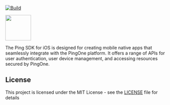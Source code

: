 [![Build](https://github.com/ForgeRock/unified-sdk-ios/actions/workflows/ci.yaml/badge.svg)](https://github.com/ForgeRock/unified-sdk-ios/actions/workflows/ci.yaml)

<div>
  <picture>
     <img src="https://www.pingidentity.com/content/dam/ping-6-2-assets/topnav-json-configs/Ping-Logo.svg" width="80" height="80"  alt=""/>
  </picture>
</div>

The Ping SDK for iOS is designed for creating mobile native apps that seamlessly integrate with the PingOne platform.
It offers a range of APIs for user authentication, user device management, and accessing resources secured by PingOne.


<!------------------------------------------------------------------------------------------------------------------------------------>
<!-- LICENSE -->

## License

This project is licensed under the MIT License - see the [LICENSE](LICENSE) file for details
